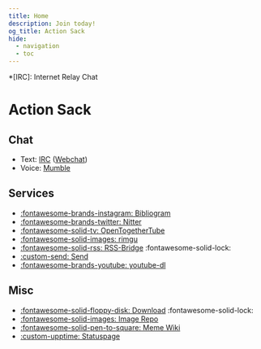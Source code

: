 ```yaml
---
title: Home
description: Join today!
og_title: Action Sack
hide:
  - navigation
  - toc
---
```


<!-- Abbreviations -->
*[IRC]: Internet Relay Chat

# Action Sack

## Chat

* Text: [IRC](ircs://chat.actionsack.com:6697/#thesack)
    ([Webchat](https://webchat.actionsack.com))
* Voice: [Mumble](mumble://chat.actionsack.com:64738?title=Root&version=1.2.0)

## Services

* [:fontawesome-brands-instagram: Bibliogram](https://bib.actionsack.com)
* [:fontawesome-brands-twitter: Nitter](https://nitter.actionsack.com)
* [:fontawesome-solid-tv: OpenTogetherTube](https://ott.actionsack.com)
* [:fontawesome-solid-images: rimgu](https://i.actionsack.com)
* [:fontawesome-solid-rss: RSS-Bridge](https://rss.actionsack.com) :fontawesome-solid-lock:
* [:custom-send: Send](https://send.actionsack.com)
* [:fontawesome-brands-youtube: youtube-dl](https://ytdl.actionsack.com)

## Misc

* [:fontawesome-solid-floppy-disk: Download](https://dl.actionsack.com) :fontawesome-solid-lock:
* [:fontawesome-solid-images: Image Repo](https://p.actionsack.com)
* [:fontawesome-solid-pen-to-square: Meme Wiki](https://srsbznz.actionsack.com)
* [:custom-upptime: Statuspage](https://status.actionsack.com)
